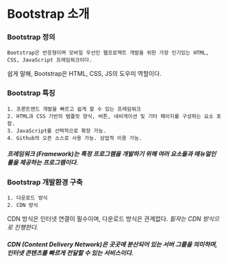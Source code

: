 # Bootstrap 소개

### Bootstrap 정의

    Bootstrap은 반응형이며 모바일 우선인 웹프로젝트 개발을 위한 가장 인기있는 HTML, CSS, JavaScript 프레임워크이다.

쉽게 말해, Bootstrap은 HTML, CSS, JS의 도우미 역할이다.

### Bootstrap 특징

    1. 프론트엔드 개발을 빠르고 쉽게 할 수 있는 프레임워크
    2. HTML과 CSS 기반의 템플릿 양식, 버튼, 네비게이션 및 기타 페이지를 구성하는 요소 포함.
    3. JavaScript를 선택적으로 확장 가능.
    4. Github의 오픈 소스로 사용 가능. 상업적 이용 가능.

##### __프레임워크__ (Framework)는 특정 프로그램을 개발하기 위해 여러 요소들과 메뉴얼인 룰을 제공하는 프로그램이다.

### Bootstrap 개발환경 구축

    1. 다운로드 방식
    2. CDN 방식

CDN 방식은 인터넷 연결이 필수이며, 다운로드 방식은 관계없다. _필자는 CDN 방식으로 진행한다._ 

##### __CDN__ (Content Delivery Network)은 곳곳에 분산되어 있는 서버 그룹을 의미하며, 인터넷 콘텐츠를 빠르게 전달할 수 있는 서비스이다.


